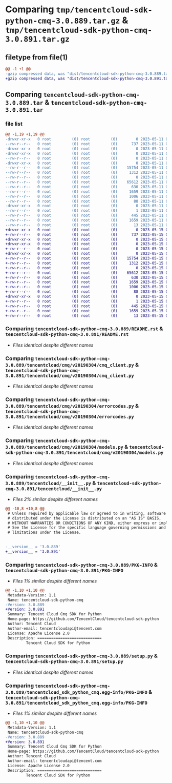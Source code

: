 # Comparing `tmp/tencentcloud-sdk-python-cmq-3.0.889.tar.gz` & `tmp/tencentcloud-sdk-python-cmq-3.0.891.tar.gz`

## filetype from file(1)

```diff
@@ -1 +1 @@
-gzip compressed data, was "dist/tencentcloud-sdk-python-cmq-3.0.889.tar", last modified: Thu May 11 02:29:44 2023, max compression
+gzip compressed data, was "dist/tencentcloud-sdk-python-cmq-3.0.891.tar", last modified: Mon May 15 02:50:08 2023, max compression
```

## Comparing `tencentcloud-sdk-python-cmq-3.0.889.tar` & `tencentcloud-sdk-python-cmq-3.0.891.tar`

### file list

```diff
@@ -1,19 +1,19 @@
-drwxr-xr-x   0 root         (0) root         (0)        0 2023-05-11 02:29:44.000000 tencentcloud-sdk-python-cmq-3.0.889/
--rw-r--r--   0 root         (0) root         (0)      737 2023-05-11 02:29:43.000000 tencentcloud-sdk-python-cmq-3.0.889/README.rst
-drwxr-xr-x   0 root         (0) root         (0)        0 2023-05-11 02:29:44.000000 tencentcloud-sdk-python-cmq-3.0.889/tencentcloud/
-drwxr-xr-x   0 root         (0) root         (0)        0 2023-05-11 02:29:44.000000 tencentcloud-sdk-python-cmq-3.0.889/tencentcloud/cmq/
--rw-r--r--   0 root         (0) root         (0)        0 2023-05-11 02:29:43.000000 tencentcloud-sdk-python-cmq-3.0.889/tencentcloud/cmq/__init__.py
-drwxr-xr-x   0 root         (0) root         (0)        0 2023-05-11 02:29:44.000000 tencentcloud-sdk-python-cmq-3.0.889/tencentcloud/cmq/v20190304/
--rw-r--r--   0 root         (0) root         (0)    15754 2023-05-11 02:29:43.000000 tencentcloud-sdk-python-cmq-3.0.889/tencentcloud/cmq/v20190304/cmq_client.py
--rw-r--r--   0 root         (0) root         (0)     1312 2023-05-11 02:29:43.000000 tencentcloud-sdk-python-cmq-3.0.889/tencentcloud/cmq/v20190304/errorcodes.py
--rw-r--r--   0 root         (0) root         (0)        0 2023-05-11 02:29:43.000000 tencentcloud-sdk-python-cmq-3.0.889/tencentcloud/cmq/v20190304/__init__.py
--rw-r--r--   0 root         (0) root         (0)    65612 2023-05-11 02:29:43.000000 tencentcloud-sdk-python-cmq-3.0.889/tencentcloud/cmq/v20190304/models.py
--rw-r--r--   0 root         (0) root         (0)      630 2023-05-11 02:29:43.000000 tencentcloud-sdk-python-cmq-3.0.889/tencentcloud/__init__.py
--rw-r--r--   0 root         (0) root         (0)     1659 2023-05-11 02:29:44.000000 tencentcloud-sdk-python-cmq-3.0.889/PKG-INFO
--rw-r--r--   0 root         (0) root         (0)     1006 2023-05-11 02:29:43.000000 tencentcloud-sdk-python-cmq-3.0.889/setup.py
--rw-r--r--   0 root         (0) root         (0)       88 2023-05-11 02:29:44.000000 tencentcloud-sdk-python-cmq-3.0.889/setup.cfg
-drwxr-xr-x   0 root         (0) root         (0)        0 2023-05-11 02:29:44.000000 tencentcloud-sdk-python-cmq-3.0.889/tencentcloud_sdk_python_cmq.egg-info/
--rw-r--r--   0 root         (0) root         (0)        1 2023-05-11 02:29:44.000000 tencentcloud-sdk-python-cmq-3.0.889/tencentcloud_sdk_python_cmq.egg-info/dependency_links.txt
--rw-r--r--   0 root         (0) root         (0)      445 2023-05-11 02:29:44.000000 tencentcloud-sdk-python-cmq-3.0.889/tencentcloud_sdk_python_cmq.egg-info/SOURCES.txt
--rw-r--r--   0 root         (0) root         (0)     1659 2023-05-11 02:29:44.000000 tencentcloud-sdk-python-cmq-3.0.889/tencentcloud_sdk_python_cmq.egg-info/PKG-INFO
--rw-r--r--   0 root         (0) root         (0)       13 2023-05-11 02:29:44.000000 tencentcloud-sdk-python-cmq-3.0.889/tencentcloud_sdk_python_cmq.egg-info/top_level.txt
+drwxr-xr-x   0 root         (0) root         (0)        0 2023-05-15 02:50:08.000000 tencentcloud-sdk-python-cmq-3.0.891/
+-rw-r--r--   0 root         (0) root         (0)      737 2023-05-15 02:50:08.000000 tencentcloud-sdk-python-cmq-3.0.891/README.rst
+drwxr-xr-x   0 root         (0) root         (0)        0 2023-05-15 02:50:08.000000 tencentcloud-sdk-python-cmq-3.0.891/tencentcloud/
+drwxr-xr-x   0 root         (0) root         (0)        0 2023-05-15 02:50:08.000000 tencentcloud-sdk-python-cmq-3.0.891/tencentcloud/cmq/
+-rw-r--r--   0 root         (0) root         (0)        0 2023-05-15 02:50:08.000000 tencentcloud-sdk-python-cmq-3.0.891/tencentcloud/cmq/__init__.py
+drwxr-xr-x   0 root         (0) root         (0)        0 2023-05-15 02:50:08.000000 tencentcloud-sdk-python-cmq-3.0.891/tencentcloud/cmq/v20190304/
+-rw-r--r--   0 root         (0) root         (0)    15754 2023-05-15 02:50:08.000000 tencentcloud-sdk-python-cmq-3.0.891/tencentcloud/cmq/v20190304/cmq_client.py
+-rw-r--r--   0 root         (0) root         (0)     1312 2023-05-15 02:50:08.000000 tencentcloud-sdk-python-cmq-3.0.891/tencentcloud/cmq/v20190304/errorcodes.py
+-rw-r--r--   0 root         (0) root         (0)        0 2023-05-15 02:50:08.000000 tencentcloud-sdk-python-cmq-3.0.891/tencentcloud/cmq/v20190304/__init__.py
+-rw-r--r--   0 root         (0) root         (0)    65612 2023-05-15 02:50:08.000000 tencentcloud-sdk-python-cmq-3.0.891/tencentcloud/cmq/v20190304/models.py
+-rw-r--r--   0 root         (0) root         (0)      630 2023-05-15 02:50:08.000000 tencentcloud-sdk-python-cmq-3.0.891/tencentcloud/__init__.py
+-rw-r--r--   0 root         (0) root         (0)     1659 2023-05-15 02:50:08.000000 tencentcloud-sdk-python-cmq-3.0.891/PKG-INFO
+-rw-r--r--   0 root         (0) root         (0)     1006 2023-05-15 02:50:08.000000 tencentcloud-sdk-python-cmq-3.0.891/setup.py
+-rw-r--r--   0 root         (0) root         (0)       88 2023-05-15 02:50:08.000000 tencentcloud-sdk-python-cmq-3.0.891/setup.cfg
+drwxr-xr-x   0 root         (0) root         (0)        0 2023-05-15 02:50:08.000000 tencentcloud-sdk-python-cmq-3.0.891/tencentcloud_sdk_python_cmq.egg-info/
+-rw-r--r--   0 root         (0) root         (0)        1 2023-05-15 02:50:08.000000 tencentcloud-sdk-python-cmq-3.0.891/tencentcloud_sdk_python_cmq.egg-info/dependency_links.txt
+-rw-r--r--   0 root         (0) root         (0)      445 2023-05-15 02:50:08.000000 tencentcloud-sdk-python-cmq-3.0.891/tencentcloud_sdk_python_cmq.egg-info/SOURCES.txt
+-rw-r--r--   0 root         (0) root         (0)     1659 2023-05-15 02:50:08.000000 tencentcloud-sdk-python-cmq-3.0.891/tencentcloud_sdk_python_cmq.egg-info/PKG-INFO
+-rw-r--r--   0 root         (0) root         (0)       13 2023-05-15 02:50:08.000000 tencentcloud-sdk-python-cmq-3.0.891/tencentcloud_sdk_python_cmq.egg-info/top_level.txt
```

### Comparing `tencentcloud-sdk-python-cmq-3.0.889/README.rst` & `tencentcloud-sdk-python-cmq-3.0.891/README.rst`

 * *Files identical despite different names*

### Comparing `tencentcloud-sdk-python-cmq-3.0.889/tencentcloud/cmq/v20190304/cmq_client.py` & `tencentcloud-sdk-python-cmq-3.0.891/tencentcloud/cmq/v20190304/cmq_client.py`

 * *Files identical despite different names*

### Comparing `tencentcloud-sdk-python-cmq-3.0.889/tencentcloud/cmq/v20190304/errorcodes.py` & `tencentcloud-sdk-python-cmq-3.0.891/tencentcloud/cmq/v20190304/errorcodes.py`

 * *Files identical despite different names*

### Comparing `tencentcloud-sdk-python-cmq-3.0.889/tencentcloud/cmq/v20190304/models.py` & `tencentcloud-sdk-python-cmq-3.0.891/tencentcloud/cmq/v20190304/models.py`

 * *Files identical despite different names*

### Comparing `tencentcloud-sdk-python-cmq-3.0.889/tencentcloud/__init__.py` & `tencentcloud-sdk-python-cmq-3.0.891/tencentcloud/__init__.py`

 * *Files 2% similar despite different names*

```diff
@@ -10,8 +10,8 @@
 # Unless required by applicable law or agreed to in writing, software
 # distributed under the License is distributed on an "AS IS" BASIS,
 # WITHOUT WARRANTIES OR CONDITIONS OF ANY KIND, either express or implied.
 # See the License for the specific language governing permissions and
 # limitations under the License.
 
 
-__version__ = '3.0.889'
+__version__ = '3.0.891'
```

### Comparing `tencentcloud-sdk-python-cmq-3.0.889/PKG-INFO` & `tencentcloud-sdk-python-cmq-3.0.891/PKG-INFO`

 * *Files 1% similar despite different names*

```diff
@@ -1,10 +1,10 @@
 Metadata-Version: 1.1
 Name: tencentcloud-sdk-python-cmq
-Version: 3.0.889
+Version: 3.0.891
 Summary: Tencent Cloud Cmq SDK for Python
 Home-page: https://github.com/TencentCloud/tencentcloud-sdk-python
 Author: Tencent Cloud
 Author-email: tencentcloudapi@tencent.com
 License: Apache License 2.0
 Description: ============================
         Tencent Cloud SDK for Python
```

### Comparing `tencentcloud-sdk-python-cmq-3.0.889/setup.py` & `tencentcloud-sdk-python-cmq-3.0.891/setup.py`

 * *Files identical despite different names*

### Comparing `tencentcloud-sdk-python-cmq-3.0.889/tencentcloud_sdk_python_cmq.egg-info/PKG-INFO` & `tencentcloud-sdk-python-cmq-3.0.891/tencentcloud_sdk_python_cmq.egg-info/PKG-INFO`

 * *Files 1% similar despite different names*

```diff
@@ -1,10 +1,10 @@
 Metadata-Version: 1.1
 Name: tencentcloud-sdk-python-cmq
-Version: 3.0.889
+Version: 3.0.891
 Summary: Tencent Cloud Cmq SDK for Python
 Home-page: https://github.com/TencentCloud/tencentcloud-sdk-python
 Author: Tencent Cloud
 Author-email: tencentcloudapi@tencent.com
 License: Apache License 2.0
 Description: ============================
         Tencent Cloud SDK for Python
```

